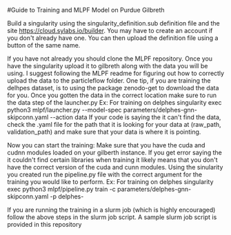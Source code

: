 #Guide to Training and MLPF Model on Purdue Gilbreth

Build a singularity using the singularity_definition.sub definition file and the site https://cloud.sylabs.io/builder.
You may have to create an account if you don't already have one.
You can then upload the definition file using a button of the same name.

If you have not already you should clone the MLPF repository.
Once you have the singularity upload it to gilbreth along with the data you will be using.
I suggest following the MLPF readme for figuring out how to correctly upload the data to the particleflow folder.
One tip, if you are training the delhpes dataset, is to using the package zenodo-get to download the data for you.
Once you gotten the data in the correct location make sure to run the data step of the launcher.py
Ex: For training on delphes singularity exec python3 mlpf/launcher.py --model-spec parameters/delphes-gnn-skipconn.yaml --action data
If your code is saying the it can't find the data, check the .yaml file for the path that it is looking for your data at (raw_path, validation_path)
and make sure that your data is where it is pointing.

Now you can start the training:
Make sure that you have the cuda and cudnn modules loaded on your gilberth instance.
If you get error saying the it couldn't find certain libraries when training it likely means that you don't have the correct version of the cuda and cunn modules.
Using the sinularity you created run the pipeline.py file with the correct argument for the training you would like to perform.
Ex: For training on delphes singularity exec python3 mlpf/pipeline.py train -c parameters/delphes-gnn-skipconn.yaml -p delphes-

If you are running the training in a slurm job (which is highly encouraged) follow the above steps in the slurm job script.
A sample slurm job script is provided in this repository
